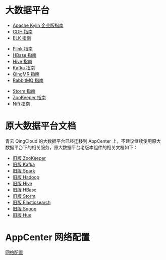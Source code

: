 ---
---

# 大数据平台

*   [Apache Kylin 企业版指南](https://kyligence.io/zh/blog/tutorial-about-how-to-use-kyligence-enterprise-on-qingyun-appcenter/?utm_source=qingcloud&utm_medium=marketplace)
*   [CDH 指南](CDH)
*   [ELK 指南](elk)
<!-- *   [Elasticsearch 指南](elk) -->
<!-- *   [Hadoop 指南](QingMR/README.html) -->
*   [Flink 指南](QingMR/README.html)
*   [HBase 指南](hbase/README.html)
*   [Hive 指南](QingMR/README.html)
*   [Kafka 指南](kafka/README.html)
*   [QingMR 指南](QingMR/README.html)
*   [RabbitMQ 指南](rabbitmq/README.html)
<!-- *   [Spark 指南](QingMR/README.html) -->
*   [Storm 指南](storm/README.html) 
*   [ZooKeeper 指南](zk/README.html) 
*   [Nifi 指南](nifi/README.html)

# 原大数据平台文档

青云 QingCloud 的大数据平台已经迁移到 AppCenter 上，不建议继续使用原大数据平台下的相关服务，原大数据平台老版本组件的相关文档如下：

*   [旧版 ZooKeeper](zookeeper.html)
*   [旧版 Kafka](queue.html#kafka)
*   [旧版 Spark](spark.html)
*   [旧版 Hadoop](hadoop.html)
*   [旧版 Hive](hive.html)
*   [旧版 HBase](hbase.html)
*   [旧版 Storm](storm.html)
*   [旧版 Elasticsearch](elasticsearch.html)
*   [旧版 Sqoop](sqoop.html)
*   [旧版 Hue](hue.html)


# AppCenter 网络配置

[网络配置](../network/appcenter_network_config/index.html)


